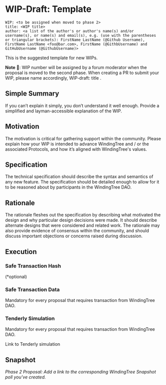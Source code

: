 # WIP-Draft: Template

  ```
  WIP: <to be assigned when moved to phase 2>
  title: <WIP title>
  author: <a list of the author's or author's name(s) and/or username(s), or name(s) and email(s), e.g. (use with the parentheses or triangular brackets): FirstName LastName (@Github Username), FirstName LastName <foo@bar.com>, FirstName (@GithbUsername) and GitHubUsername (@GithubUsername)>
  ```

  This is the suggested template for new WIPs.

**Note** :trumpet:: WIP number will be assigned by a forum moderator when the proposal is moved to the second phase.
When creating a PR to submit your WIP, please name accordingly, WIP-draft: title .

## Simple Summary

If you can’t explain it simply, you don’t understand it well enough. Provide a simplified and layman-accessible explanation of the WIP.

## Motivation

The motivation is critical for gathering support within the community. Please explain how your WIP is intended to advance WindingTree and / or the associated Protocols, and how it’s aligned with WindingTree's values.

## Specification

The technical specification should describe the syntax and semantics of any new feature. The specification should be detailed enough to allow for it to be reasoned about by participants in the WindingTree DAO.

## Rationale

The rationale fleshes out the specification by describing what motivated the design and why particular design decisions were made. It should describe alternate designs that were considered and related work. The rationale may also provide evidence of consensus within the community, and should discuss important objections or concerns raised during discussion.

## Execution

### Safe Transaction Hash

  <tx hash> (*optional)

### Safe Transaction Data

Mandatory for every proposal that requires transaction from WindingTree DAO.

  <payload>

### Tenderly Simulation

Mandatory for every proposal that requires transaction from WindingTree DAO.

Link to Tenderly simulation

## Snapshot

*Phase 2 Proposal: Add a link to the corresponding WindingTree Snapshot poll you’ve created.*
